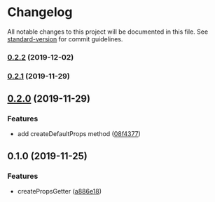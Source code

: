 # Changelog

All notable changes to this project will be documented in this file. See [standard-version](https://github.com/conventional-changelog/standard-version) for commit guidelines.

### [0.2.2](https://github.com/rickkky/create-props-getter/compare/v0.2.1...v0.2.2) (2019-12-02)

### [0.2.1](https://github.com/rickkky/create-props-getter/compare/v0.2.0...v0.2.1) (2019-11-29)

## [0.2.0](https://github.com/rickkky/create-props-getter/compare/v0.1.0...v0.2.0) (2019-11-29)


### Features

* add createDefaultProps method ([08f4377](https://github.com/rickkky/create-props-getter/commit/08f437767ecb9adea218399f61d6c60018a215be))

## 0.1.0 (2019-11-25)


### Features

* createPropsGetter ([a886e18](https://github.com/rickkky/create-props-getter/commit/a886e18ffd8a580282901d9f8efb8e0c5edcef50))
